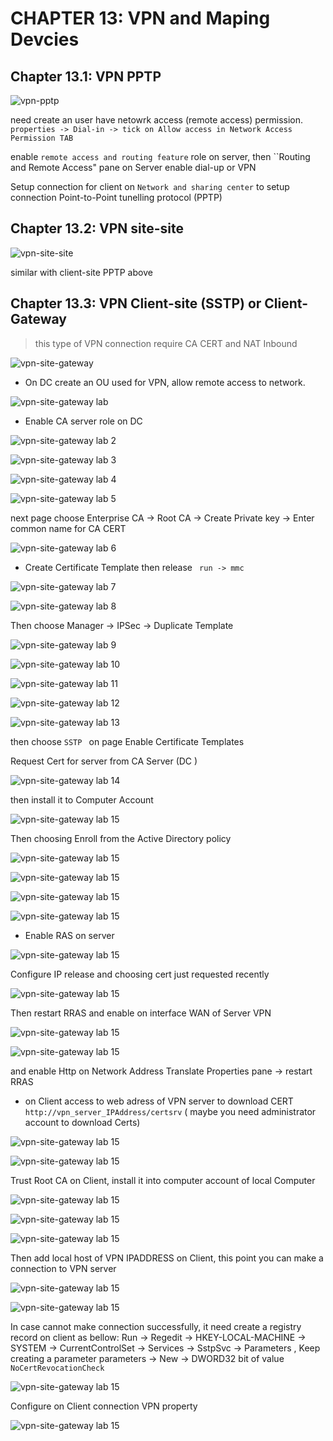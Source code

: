# CHAPTER 13: VPN and Maping Devcies

## Chapter 13.1: VPN PPTP

![vpn-pptp](https://github.com/hassj/MCSA/blob/main/image/13-vpn-pptp.JPG)

need create an user have netowrk access (remote access) permission. ``properties -> Dial-in -> tick on Allow access in Network Access Permission TAB``

enable ``remote access and routing feature`` role on server, then ``Routing and Remote Access" pane on Server enable dial-up or VPN

Setup connection for client on ``Network and sharing center`` to setup connection Point-to-Point tunelling protocol (PPTP)

## Chapter 13.2: VPN site-site

![vpn-site-site](https://github.com/hassj/MCSA/blob/main/image/13-vpn-site-site.JPG)

similar with client-site PPTP above

## Chapter 13.3: VPN Client-site (SSTP) or Client-Gateway

> this type of VPN connection require CA CERT and NAT Inbound

![vpn-site-gateway](https://github.com/hassj/MCSA/blob/main/image/13-vpn-site-gateway.JPG)

- On DC create an OU used for VPN, allow remote access to network.

![vpn-site-gateway lab](https://github.com/hassj/MCSA/blob/main/image/13-vpn-site-gateway-2.JPG)

- Enable CA server role on DC

![vpn-site-gateway lab 2](https://github.com/hassj/MCSA/blob/main/image/13-vpn-site-gateway-3.JPG)

![vpn-site-gateway lab 3](https://github.com/hassj/MCSA/blob/main/image/13-vpn-site-gateway-4.JPG)

![vpn-site-gateway lab 4](https://github.com/hassj/MCSA/blob/main/image/13-vpn-site-gateway-5.JPG)

![vpn-site-gateway lab 5](https://github.com/hassj/MCSA/blob/main/image/13-vpn-site-gateway-6.JPG)

next page choose Enterprise CA -> Root CA -> Create Private key -> Enter common name for CA CERT

![vpn-site-gateway lab 6](https://github.com/hassj/MCSA/blob/main/image/13-vpn-site-gateway-7.JPG)

- Create Certificate  Template then release ` run -> mmc`

![vpn-site-gateway lab 7](https://github.com/hassj/MCSA/blob/main/image/13-vpn-site-gateway-8.JPG)

![vpn-site-gateway lab 8](https://github.com/hassj/MCSA/blob/main/image/13-vpn-site-gateway-9.JPG)

Then choose Manager -> IPSec -> Duplicate Template 

![vpn-site-gateway lab 9](https://github.com/hassj/MCSA/blob/main/image/13-vpn-site-gateway-10.JPG)

![vpn-site-gateway lab 10](https://github.com/hassj/MCSA/blob/main/image/13-vpn-site-gateway-11.JPG)

![vpn-site-gateway lab 11](https://github.com/hassj/MCSA/blob/main/image/13-vpn-site-gateway-12.JPG)

![vpn-site-gateway lab 12](https://github.com/hassj/MCSA/blob/main/image/13-vpn-site-gateway-13.JPG)

![vpn-site-gateway lab 13](https://github.com/hassj/MCSA/blob/main/image/13-vpn-site-gateway-14.JPG)

then choose ``SSTP `` on page Enable Certificate Templates

Request Cert for server from CA Server (DC )

![vpn-site-gateway lab 14](https://github.com/hassj/MCSA/blob/main/image/13-vpn-site-gateway-15.JPG)

then install it to Computer Account

![vpn-site-gateway lab 15](https://github.com/hassj/MCSA/blob/main/image/13-vpn-site-gateway-16.JPG)

Then choosing Enroll from the Active Directory policy

![vpn-site-gateway lab 15](https://github.com/hassj/MCSA/blob/main/image/13-vpn-site-gateway-17.JPG)

![vpn-site-gateway lab 15](https://github.com/hassj/MCSA/blob/main/image/13-vpn-site-gateway-18.JPG)

![vpn-site-gateway lab 15](https://github.com/hassj/MCSA/blob/main/image/13-vpn-site-gateway-19.JPG)

![vpn-site-gateway lab 15](https://github.com/hassj/MCSA/blob/main/image/13-vpn-site-gateway-20.JPG)

- Enable RAS on server

![vpn-site-gateway lab 15](https://github.com/hassj/MCSA/blob/main/image/13-vpn-site-gateway-21.JPG)

Configure IP release and choosing cert just requested recently

![vpn-site-gateway lab 15](https://github.com/hassj/MCSA/blob/main/image/13-vpn-site-gateway-22.JPG)

Then restart RRAS and enable on interface WAN of Server VPN

![vpn-site-gateway lab 15](https://github.com/hassj/MCSA/blob/main/image/13-vpn-site-gateway-23.JPG)

![vpn-site-gateway lab 15](https://github.com/hassj/MCSA/blob/main/image/13-vpn-site-gateway-24.JPG)

and enable Http on Network Address Translate Properties pane -> restart RRAS

- on Client access to web adress of VPN server to download CERT ``http://vpn_server_IPAddress/certsrv`` ( maybe you need administrator account to download Certs)

![vpn-site-gateway lab 15](https://github.com/hassj/MCSA/blob/main/image/13-vpn-site-gateway-25.JPG)

![vpn-site-gateway lab 15](https://github.com/hassj/MCSA/blob/main/image/13-vpn-site-gateway-26.JPG)

Trust Root CA on Client, install it into computer account of local Computer

![vpn-site-gateway lab 15](https://github.com/hassj/MCSA/blob/main/image/13-vpn-site-gateway-27.JPG)

![vpn-site-gateway lab 15](https://github.com/hassj/MCSA/blob/main/image/13-vpn-site-gateway-28.JPG)

![vpn-site-gateway lab 15](https://github.com/hassj/MCSA/blob/main/image/13-vpn-site-gateway-29.JPG)

Then add local host of VPN IPADDRESS on Client, this point you can make a connection to VPN server

![vpn-site-gateway lab 15](https://github.com/hassj/MCSA/blob/main/image/13-vpn-site-gateway-30.JPG)

![vpn-site-gateway lab 15](https://github.com/hassj/MCSA/blob/main/image/13-vpn-site-gateway-31.JPG)

In case cannot make connection successfully, it need create a registry record on client as bellow: Run -> Regedit -> HKEY-LOCAL-MACHINE -> SYSTEM -> CurrentControlSet -> Services -> SstpSvc -> Parameters , Keep creating a parameter 
parameters -> New -> DWORD32 bit of value ``NoCertRevocationCheck``

![vpn-site-gateway lab 15](https://github.com/hassj/MCSA/blob/main/image/13-vpn-site-gateway-32.JPG)

Configure on Client connection VPN property 

![vpn-site-gateway lab 15](https://github.com/hassj/MCSA/blob/main/image/13-vpn-site-gateway-33.JPG)
